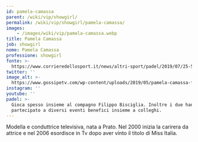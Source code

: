 ```yaml
---
id: pamela-camassa
parent: /wiki/vip/showgirl/
permalink: /wiki/vip/showgirl/pamela-camassa/
images:
    - /images/wiki/vip/pamela-camassa.webp
title: Pamela Camassa
job: showgirl
nome: Pamela Camassa
professione: showgirl
fonte: >-
  https://www.corrieredellosport.it/news/altri-sport/padel/2019/07/25-59323118/players_party_tante_le_celebrities_alla_charity_targata_mcdonalds
twitter: ''
image_alt: >-
  https://www.gossipetv.com/wp-content/uploads/2019/05/pamela-camassa-filippo-bisciglia-oggi.jpg
instagram: ''
youtube: ''
padel: >-
  Gioca spesso insieme al compagno Filippo Bisciglia. Inoltre i due hanno
  partecipato a diversi eventi benefici insieme a colleghi.
---
```

Modella e conduttrice televisiva, nata a Prato. Nel 2000 inizia la carirera da attrice e nel 2006 esordisce in Tv dopo aver vinto il titolo di Miss Italia.